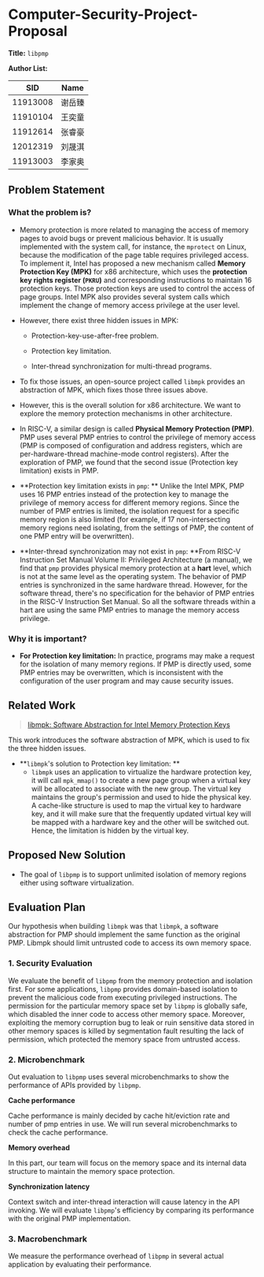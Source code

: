# Computer-Security-Project-Proposal

[//]: # (## Title and Author List)

**Title:** `libpmp`

**Author List:** 

| SID      | Name   |
| -------- | ------ |
| 11913008 | 谢岳臻 |
| 11910104 | 王奕童 |
| 11912614 | 张睿豪 |
| 12012319 | 刘晟淇 |
| 11913003 | 李家奥 |



## Problem Statement



### What the problem is?
* Memory protection is more related to managing the access of memory pages to avoid bugs or prevent malicious behavior. It is usually implemented with the system call, for instance, the `mprotect` on Linux, because the modification of the page table requires privileged access. To implement it, Intel has proposed a new mechanism called **Memory Protection Key (MPK)** for x86 architecture, which uses the **protection key rights register (`PKRU`)** and corresponding instructions to maintain 16 protection keys. Those protection keys are used to control the access of page groups. Intel MPK also provides several system calls which implement the change of memory access privilege at the user level.

* However, there exist three hidden issues in MPK:

  * Protection-key-use-after-free problem.

  * Protection key limitation.

  * Inter-thread synchronization for multi-thread programs.


* To fix those issues, an open-source project called `libmpk` provides an abstraction of MPK, which fixes those three issues above.
* However, this is the overall solution for x86 architecture. We want to explore the memory protection mechanisms in other architecture.
* In RISC-V, a similar design is called **Physical Memory Protection (PMP)**. PMP uses several PMP entries to control the privilege of memory access (PMP is composed of configuration and address registers, which are per-hardware-thread machine-mode control registers). After the exploration of PMP, we found that the second issue (Protection key limitation) exists in PMP.
* **Protection key limitation exists in `pmp`: ** Unlike the Intel MPK, PMP uses 16 PMP entries instead of the protection key to manage the privilege of memory access for different memory regions. Since the number of PMP entries is limited, the isolation request for a specific memory region is also limited (for example, if 17 non-intersecting memory regions need isolating, from the settings of PMP, the content of one PMP entry will be overwritten). 
* **Inter-thread synchronization may not exist in `pmp`: **From RISC-V Instruction Set Manual Volume II: Privileged Architecture (a manual), we find that `pmp` provides physical memory protection at a **hart** level, which is not at the same level as the operating system. The behavior of PMP entries is synchronized in the same hardware thread. However, for the software thread, there's no specification for the behavior of PMP entries in the RISC-V Instruction Set Manual. So all the software threads within a hart are using the same PMP entries to manage the memory access privilege.



### Why it is important?

* **For Protection key limitation:** In practice, programs may make a request for the isolation of many memory regions. If PMP is directly used, some PMP entries may be overwritten, which is inconsistent with the configuration of the user program and may cause security issues. 

## Related Work

> [libmpk: Software Abstraction for Intel Memory Protection Keys](https://arxiv.org/pdf/1811.07276.pdf)

This work introduces the software abstraction of MPK, which is used to fix the three hidden issues.

* **`libmpk`'s solution to Protection key limitation: **
  * `libmpk` uses an application to virtualize the hardware protection key, it will call `mpk_mmap()` to create a new page group when a virtual key will be allocated to associate with the new group.  The virtual key maintains the group's permission and used to hide the physical key. A cache-like structure is used to map the virtual key to hardware key, and it will make sure that the frequently updated virtual key will be mapped with a hardware key and the other will be switched out. Hence, the limitation is hidden by the virtual key.

<!--TODO: introduce solutions in libmpk-->

## Proposed New Solution

* The goal of `libpmp` is to support unlimited isolation of memory regions either using software virtualization.

<!--TODO: similar solutions for PMP-->

## Evaluation Plan

Our hypothesis when building `libmpk` was that `libmpk`, a software abstraction for PMP should implement the same function as the original PMP. Libmpk should limit untrusted code to access its own memory space.

### 1. Security Evaluation

We evaluate the benefit of `libpmp` from the memory protection and isolation first. For some applications, `libpmp` provides domain-based isolation to prevent the malicious code from executing privileged instructions. The permission for the particular memory space set by `libpmp` is globally safe, which disabled the inner code to access other memory space. Moreover, exploiting the memory corruption bug to leak or ruin sensitive data stored in other memory spaces is killed by segmentation fault resulting the lack of permission, which protected the memory space from untrusted access.

### 2. Microbenchmark

Out evaluation to `libpmp` uses several microbenchmarks to show the performance of APIs provided by `libpmp`.

**Cache performance**

Cache performance is mainly decided by cache hit/eviction rate and number of pmp entries in use. We will run several microbenchmarks to check the cache performance.

**Memory overhead**

In this part, our team will focus on the memory space and its internal data structure to maintain the memory space protection.

**Synchronization latency**

Context switch and inter-thread interaction will cause latency in the API invoking. We will evaluate `libpmp`'s efficiency by comparing its performance with the original PMP implementation.

### 3. Macrobenchmark

We measure the performance overhead of `libpmp` in several actual application by evaluating their performance. 
